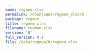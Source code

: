 ```yaml
---
name: regmem-xlsx
permalink: /downloads/regmem_xlsx/0
package: regmem
title: regmem_xlsx
filename: regmem.xlsx
version: '0'
full_version: 0.1
file: /data/regmem/0/regmem.xlsx
---
```

